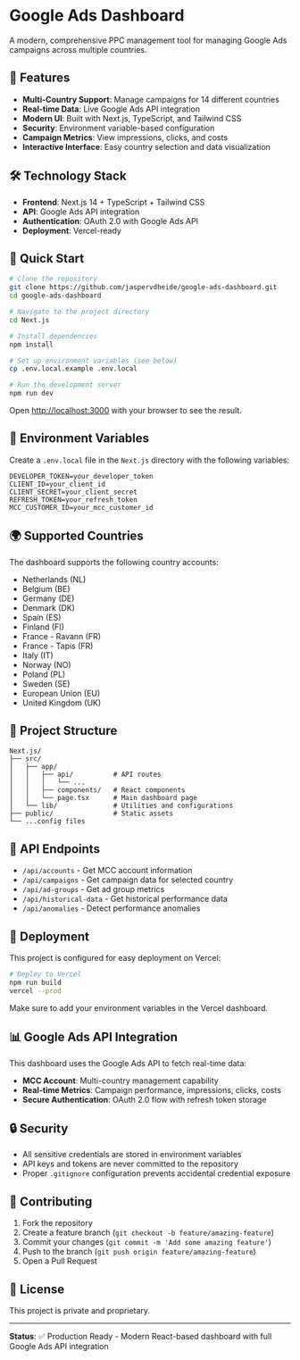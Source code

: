 # Google Ads Dashboard

A modern, comprehensive PPC management tool for managing Google Ads campaigns across multiple countries.

## 🚀 Features

* **Multi-Country Support**: Manage campaigns for 14 different countries
* **Real-time Data**: Live Google Ads API integration
* **Modern UI**: Built with Next.js, TypeScript, and Tailwind CSS
* **Security**: Environment variable-based configuration
* **Campaign Metrics**: View impressions, clicks, and costs
* **Interactive Interface**: Easy country selection and data visualization

## 🛠️ Technology Stack

* **Frontend**: Next.js 14 + TypeScript + Tailwind CSS
* **API**: Google Ads API integration
* **Authentication**: OAuth 2.0 with Google Ads API
* **Deployment**: Vercel-ready

## 🏃 Quick Start

```bash
# Clone the repository
git clone https://github.com/jaspervdheide/google-ads-dashboard.git
cd google-ads-dashboard

# Navigate to the project directory
cd Next.js

# Install dependencies
npm install

# Set up environment variables (see below)
cp .env.local.example .env.local

# Run the development server
npm run dev
```

Open [http://localhost:3000](http://localhost:3000) with your browser to see the result.

## 🔧 Environment Variables

Create a `.env.local` file in the `Next.js` directory with the following variables:

```env
DEVELOPER_TOKEN=your_developer_token
CLIENT_ID=your_client_id
CLIENT_SECRET=your_client_secret
REFRESH_TOKEN=your_refresh_token
MCC_CUSTOMER_ID=your_mcc_customer_id
```

## 🌍 Supported Countries

The dashboard supports the following country accounts:

* Netherlands (NL)
* Belgium (BE)
* Germany (DE)
* Denmark (DK)
* Spain (ES)
* Finland (FI)
* France - Ravann (FR)
* France - Tapis (FR)
* Italy (IT)
* Norway (NO)
* Poland (PL)
* Sweden (SE)
* European Union (EU)
* United Kingdom (UK)

## 📁 Project Structure

```
Next.js/
├── src/
│   ├── app/
│   │   ├── api/          # API routes
│   │   │   └── ...
│   │   ├── components/   # React components
│   │   └── page.tsx      # Main dashboard page
│   └── lib/              # Utilities and configurations
├── public/               # Static assets
└── ...config files
```

## 🔌 API Endpoints

* `/api/accounts` - Get MCC account information
* `/api/campaigns` - Get campaign data for selected country
* `/api/ad-groups` - Get ad group metrics
* `/api/historical-data` - Get historical performance data
* `/api/anomalies` - Detect performance anomalies

## 🚀 Deployment

This project is configured for easy deployment on Vercel:

```bash
# Deploy to Vercel
npm run build
vercel --prod
```

Make sure to add your environment variables in the Vercel dashboard.

## 📊 Google Ads API Integration

This dashboard uses the Google Ads API to fetch real-time data:

* **MCC Account**: Multi-country management capability
* **Real-time Metrics**: Campaign performance, impressions, clicks, costs
* **Secure Authentication**: OAuth 2.0 flow with refresh token storage

## 🔒 Security

* All sensitive credentials are stored in environment variables
* API keys and tokens are never committed to the repository
* Proper `.gitignore` configuration prevents accidental credential exposure

## 🤝 Contributing

1. Fork the repository
2. Create a feature branch (`git checkout -b feature/amazing-feature`)
3. Commit your changes (`git commit -m 'Add some amazing feature'`)
4. Push to the branch (`git push origin feature/amazing-feature`)
5. Open a Pull Request

## 📝 License

This project is private and proprietary.

---

**Status**: ✅ Production Ready - Modern React-based dashboard with full Google Ads API integration 